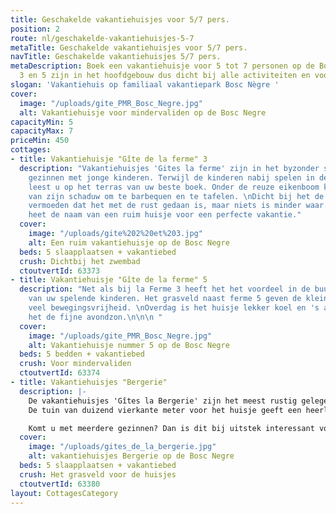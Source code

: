```yaml
---
title: Geschakelde vakantiehuisjes voor 5/7 pers.
position: 2
route: nl/geschakelde-vakantiehuisjes-5-7
metaTitle: Geschakelde vakantiehuisjes voor 5/7 pers.
navTitle: Geschakelde vakantiehuisjes 5/7 pers.
metaDescription: Boek een vakantiehuisje voor 5 tot 7 personen op de Bosc Negre. Huisje
  3 en 5 zijn in het hoofdgebouw dus dicht bij alle activiteiten en voorzieningen.
slogan: 'Vakantiehuis op familiaal vakantiepark Bosc Nègre '
cover:
  image: "/uploads/gite_PMR_Bosc_Negre.jpg"
  alt: Vakantiehuisje voor mindervaliden op de Bosc Negre
capacityMin: 5
capacityMax: 7
priceMin: 450
cottages:
- title: Vakantiehuisje "Gîte de la ferme" 3
  description: "Vakantiehuisjes 'Gites la ferme' zijn in het byzonder schikt voor
    gezinnen met jonge kinderen. Terwijl de kinderen nabij spelen in de speeltuin
    leest u op het terras van uw beste boek. Onder de reuze eikenboom kunt u genieten
    van zijn schaduw om te barbequen en te tafelen. \nDicht bij het de speeltuin doet
    vermoeden dat het met de rust gedaan is, maar niets is minder waar. 'La Ferme'
    heet de naam van een ruim huisje voor een perfecte vakantie."
  cover:
    image: "/uploads/gite%202%20et%203.jpg"
    alt: Een ruim vakantiehuisje op de Bosc Negre
  beds: 5 slaapplaatsen + vakantiebed
  crush: Dichtbij het zwembad
  ctoutvertId: 63373
- title: Vakantiehuisje "Gîte de la ferme" 5
  description: "Net als bij la Ferme 3 heeft het het voordeel in de buurt te zijn
    van uw spelende kinderen. Het grasveld naast ferme 5 geven de kleinsten bovendien
    veel bewegingsvrijheid. \nOverdag is het huisje lekker koel en 's avonds heeft
    het de fijne avondzon.\n\n\n "
  cover:
    image: "/uploads/gite_PMR_Bosc_Negre.jpg"
    alt: Vakantiehuisje nummer 5 op de Bosc Negre
  beds: 5 bedden + vakantiebed
  crush: Voor mindervaliden
  ctoutvertId: 63374
- title: Vakantiehuisjes "Bergerie"
  description: |-
    De vakantiehuisjes 'Gîtes la Bergerie' zijn het meest rustig gelegen. La Bergerie bestaat uit 3 geschakelde huisjes met ieder hun eigen terras en privacy. De kinderen kunnen zich uitleven op het grote grasveld dat voor de huisjes is gelegen.
    De tuin van duizend vierkante meter voor het huisje geeft een heerlijk vrij gevoel.

    Komt u met meerdere gezinnen? Dan is dit bij uitstek interessant voor u.
  cover:
    image: "/uploads/gites_de_la_bergerie.jpg"
    alt: vakantiehuisjes Bergerie op de Bosc Negre
  beds: 5 slaapplaatsen + vakantiebed
  crush: Het grasveld voor de huisjes
  ctoutvertId: 63380
layout: CottagesCategory
---
```


